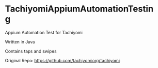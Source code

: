 # TachiyomiAppiumAutomationTesting

Appium Automation Test for Tachiyomi

Written in Java

Contains taps and swipes

Original Repo: https://github.com/tachiyomiorg/tachiyomi

